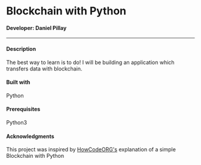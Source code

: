 # Blockchain with Python
#### Developer: Daniel Pillay
---
#### Description
The best way to learn is to do! I will be building an application which transfers data with blockchain. 

#### Built with
Python

#### Prerequisites
Python3

#### Acknowledgments
This project was inspired by [HowCodeORG's](https://github.com/howCodeORG/Simple-Python-Blockchain) explanation of a simple Blockchain with Python
